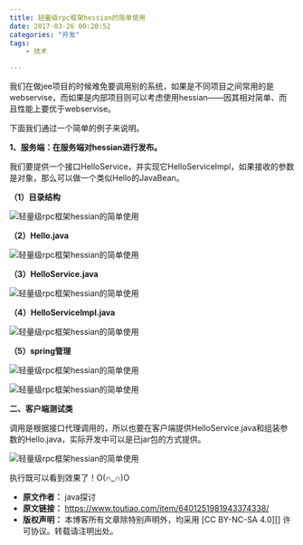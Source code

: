 ```yaml
---
title: 轻量级rpc框架hessian的简单使用
date: 2017-03-26 00:20:52
categories: "开发"
tags:
	- 技术

---
```


我们在做jee项目的时候难免要调用别的系统，如果是不同项目之间常用的是webservise，而如果是内部项目则可以考虑使用hessian——因其相对简单、而且性能上要优于webservise。

下面我们通过一个简单的例子来说明。

**1、服务端：在服务端对hessian进行发布。**

我们要提供一个接口HelloService，并实现它HelloServiceImpl，如果接收的参数是对象，那么可以做一个类似Hello的JavaBean。

**（1）目录结构**

![轻量级rpc框架hessian的简单使用][rpc_hessian]

**（2）Hello.java**

![轻量级rpc框架hessian的简单使用][rpc_hessian 1]

**（3）HelloService.java**

![轻量级rpc框架hessian的简单使用][rpc_hessian 2]

**（4）HelloServiceImpl.java**

![轻量级rpc框架hessian的简单使用][rpc_hessian 3]

**（5）spring管理**

![轻量级rpc框架hessian的简单使用][rpc_hessian 4]

![轻量级rpc框架hessian的简单使用][rpc_hessian 5]

**二、客户端测试类**

调用是根据接口代理调用的，所以也要在客户端提供HelloService.java和组装参数的Hello.java，实际开发中可以是已jar包的方式提供。

![轻量级rpc框架hessian的简单使用][rpc_hessian 6]

执行既可以看到效果了！O(∩\_∩)O


[rpc_hessian]: /pro/os/crawler/7NA3-QYBQ-BMBI.jpg
[rpc_hessian 1]: /pro/os/crawler/EIAY-7BBE-IAJ3.jpg
[rpc_hessian 2]: /pro/os/crawler/FZMR-MVUA-IYRI.jpg
[rpc_hessian 3]: /pro/os/crawler/AUJA-NMIV-RFUR.jpg
[rpc_hessian 4]: /pro/os/crawler/MIFQ-JVU2-EYUV.jpg
[rpc_hessian 5]: /pro/os/crawler/Q3Y6-JF3I-MNIM.jpg
[rpc_hessian 6]: /pro/os/crawler/VMM2-IYJN-3UYE.jpg
 *  **原文作者：** java探讨
 *  **原文链接：** https://www.toutiao.com/item/6401251981943374338/
 *  **版权声明：** 本博客所有文章除特别声明外，均采用 [CC BY-NC-SA 4.0][] 许可协议。转载请注明出处。